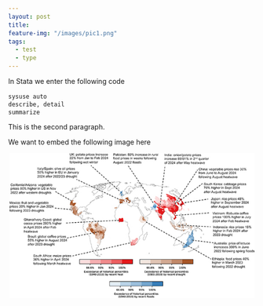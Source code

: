 ```yaml
---
layout: post
title:
feature-img: "/images/pic1.png"
tags:
  - test
  - type
---
```


In Stata we enter the following code

```
sysuse auto
describe, detail
summarize
```
<!--HTML hr tag is used here-->
<!--more-->

This is the second paragraph.

We want to embed the following image here

<img src="/images/erl.jpg" align=center style="display:block; margin:auto;" width="500" />